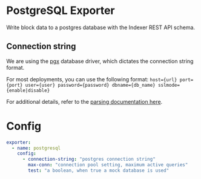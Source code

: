 # PostgreSQL Exporter

Write block data to a postgres database with the Indexer REST API schema.

## Connection string

We are using the [pgx](https://github.com/jackc/pgconn) database driver, which dictates the connection string format.

For most deployments, you can use the following format:
`host={url} port={port} user={user} password={password} dbname={db_name} sslmode={enable|disable}`

For additional details, refer to the [parsing documentation here](https://pkg.go.dev/github.com/jackc/pgx/v4/pgxpool@v4.11.0#ParseConfig).

# Config
```yaml
exporter:
  - name: postgresql
    config:
      - connection-string: "postgres connection string"
        max-conn: "connection pool setting, maximum active queries"
        test: "a boolean, when true a mock database is used"
```

